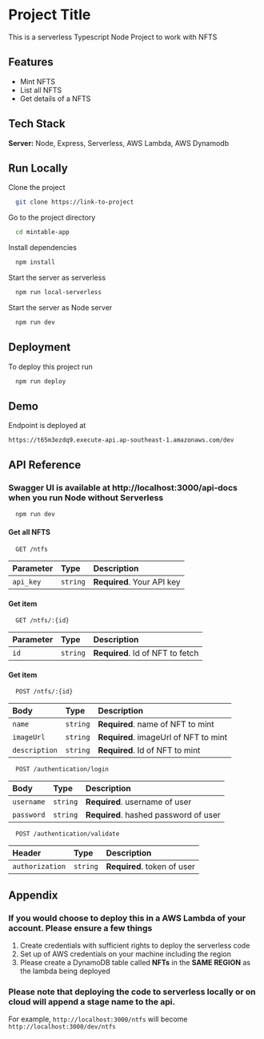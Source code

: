 
# Project Title

This is a serverless Typescript Node Project to work with NFTS



## Features

- Mint NFTS
- List all NFTS
- Get details of a NFTS


## Tech Stack

**Server:** Node, Express, Serverless, AWS Lambda, AWS Dynamodb


## Run Locally

Clone the project

```bash
  git clone https://link-to-project
```

Go to the project directory

```bash
  cd mintable-app
```

Install dependencies

```bash
  npm install
```

Start the server as serverless

```bash
  npm run local-serverless
```

Start the server as Node server

```bash
  npm run dev
```


## Deployment

To deploy this project run

```bash
  npm run deploy
```


## Demo

Endpoint is deployed at 

```https://t65m3ezdq9.execute-api.ap-southeast-1.amazonaws.com/dev```

## API Reference

### Swagger UI is available at http://localhost:3000/api-docs when you run Node without Serverless

```bash
  npm run dev
```

#### Get all NFTS

```http
  GET /ntfs
```

| Parameter | Type     | Description                |
|:----------|:---------|:---------------------------|
| `api_key` | `string` | **Required**. Your API key |

#### Get item

```http
  GET /ntfs/:{id}
```

| Parameter | Type     | Description                      |
|:----------|:---------|:---------------------------------|
| `id`      | `string` | **Required**. Id of NFT to fetch |

#### Get item

```http
  POST /ntfs/:{id}
```

| Body          | Type     | Description                           |
|:--------------|:---------|:--------------------------------------|
| `name`        | `string` | **Required**. name of NFT to mint     |
| `imageUrl`    | `string` | **Required**. imageUrl of NFT to mint |
| `description` | `string` | **Required**. Id of NFT to mint       |


```http
  POST /authentication/login
```

| Body          | Type     | Description                           |
|:--------------|:---------|:--------------------------------------|
| `username`    | `string` | **Required**. username of user        |
| `password`    | `string` | **Required**. hashed password of user |

```http
  POST /authentication/validate
```

| Header          | Type     | Description                           |
|:----------------|:---------|:--------------------------------------|
| `authorization` | `string` | **Required**. token of user           |


## Appendix

### If you would choose to deploy this in a AWS Lambda of your account. Please ensure a few things

1. Create credentials with sufficient rights to deploy the serverless code
2. Set up of AWS credentials on your machine including the region
3. Please create a DynamoDB table called **NFTs** in the **SAME REGION** as the lambda being deployed

### Please note that deploying the code to serverless locally or on cloud will append a stage name to the api.

For example, `http://localhost:3000/ntfs` will become `http://localhost:3000/dev/ntfs`

